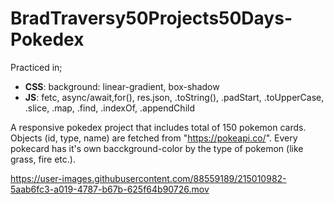 # BradTraversy50Projects50Days-Pokedex
Practiced in;
   *  __CSS__: background: linear-gradient, box-shadow
   *  __JS__: fetc, async/await,for(), res.json, .toString(), .padStart, .toUpperCase, .slice, .map, .find, .indexOf, .appendChild
   
   A responsive pokedex project that includes total of 150 pokemon cards. Objects (id, type, name) are fetched from "https://pokeapi.co/". Every pokecard has it's own bacckground-color by the type of pokemon (like grass, fire etc.).
   
https://user-images.githubusercontent.com/88559189/215010982-5aab6fc3-a019-4787-b67b-625f64b90726.mov

